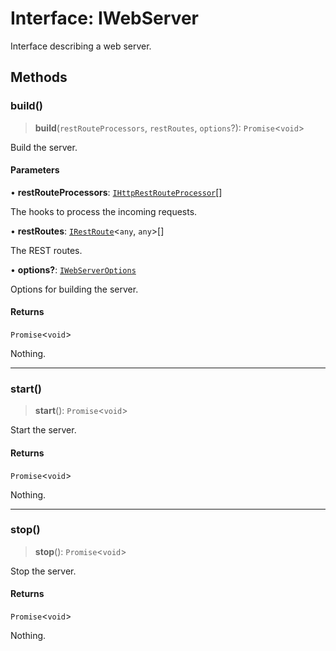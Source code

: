 # Interface: IWebServer

Interface describing a web server.

## Methods

### build()

> **build**(`restRouteProcessors`, `restRoutes`, `options`?): `Promise`\<`void`\>

Build the server.

#### Parameters

• **restRouteProcessors**: [`IHttpRestRouteProcessor`](IHttpRestRouteProcessor.md)[]

The hooks to process the incoming requests.

• **restRoutes**: [`IRestRoute`](IRestRoute.md)\<`any`, `any`\>[]

The REST routes.

• **options?**: [`IWebServerOptions`](IWebServerOptions.md)

Options for building the server.

#### Returns

`Promise`\<`void`\>

Nothing.

***

### start()

> **start**(): `Promise`\<`void`\>

Start the server.

#### Returns

`Promise`\<`void`\>

Nothing.

***

### stop()

> **stop**(): `Promise`\<`void`\>

Stop the server.

#### Returns

`Promise`\<`void`\>

Nothing.
